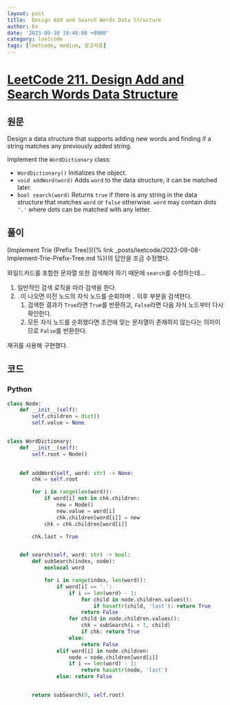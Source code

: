 ```yaml
---
layout: post
title:  Design Add and Search Words Data Structure
author: bs
date: '2023-09-10 19:46:00 +0900'
category: leetcode
tags: [leetcode, medium, 알고리즘]
---
```


# [LeetCode 211. Design Add and Search Words Data Structure](https://leetcode.com/problems/design-add-and-search-words-data-structure/)

## 원문
Design a data structure that supports adding new words and finding if a string matches any previously added string.

Implement the `WordDictionary` class:

- `WordDictionary()` Initializes the object.
- `void addWord(word)` Adds `word` to the data structure, it can be matched later.
- `bool search(word)` Returns `true` if there is any string in the data structure that matches `word` or `false` otherwise. `word` may contain dots `'.'` where dots can be matched with any letter.

## 풀이
[Implement Trie (Prefix Tree)]({% link _posts/leetcode/2023-09-08-Implement-Trie-Prefix-Tree.md %})의 답안을 조금 수정했다.

와일드카드를 포함한 문자열 또한 검색해야 하기 때문에 `search`를 수정하는데...

1. 일반적인 검색 로직을 따라 검색을 한다.
2. `.`이 나오면 이전 노드의 자식 노드를 순회하며 `.` 이후 부분을 검색한다.
    1. 검색한 결과가 `True`라면 `True`를 반환하고, `False`라면 다음 자식 노드부터 다시 확인한다.
    2. 모든 자식 노드를 순회했다면 조건에 맞는 문자열이 존재하지 않는다는 의미이므로 `False`를 반환한다.

재귀를 사용해 구현했다.

## 코드
### Python
```python
class Node:
    def __init__(self):
        self.children = dict()
        self.value = None


class WordDictionary:
    def __init__(self):
        self.root = Node()
        

    def addWord(self, word: str) -> None:
        chk = self.root

        for i in range(len(word)):
            if word[i] not in chk.children:
                new = Node()
                new.value = word[i]
                chk.children[word[i]] = new
            chk = chk.children[word[i]]

        chk.last = True


    def search(self, word: str) -> bool:
        def subSearch(index, node):
            nonlocal word

            for i in range(index, len(word)):
                if word[i] == '.':
                    if i == len(word) - 1:
                        for child in node.children.values():
                            if hasattr(child, 'last'): return True
                        return False
                    for child in node.children.values():
                        chk = subSearch(i + 1, child)
                        if chk: return True
                    else:
                        return False
                elif word[i] in node.children:
                    node = node.children[word[i]]
                    if i == len(word) - 1:
                        return hasattr(node, 'last')
                else: return False


        return subSearch(0, self.root)
```
